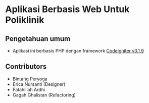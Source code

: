 # Aplikasi Berbasis Web Untuk Poliklinik
## Pengetahuan umum
- Aplikasi ini berbasis PHP dengan framework [CodeIgniter v3.1.9](https://www.codeigniter.com/)

## Contributors
- Bintang Peryoga
- Erica Nursanti (Designer)
- Fatahillah Ardhi
- Gagah Ghalistan (Refactoring)
